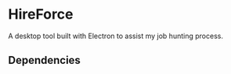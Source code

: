 # HireForce
A desktop tool built with Electron to assist my job hunting process. 


## Dependencies
